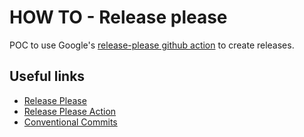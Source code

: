 # HOW TO - Release please

POC to use Google's [release-please github action](https://github.com/google-github-actions/release-please-action) to create releases.

## Useful links

- [Release Please](https://github.com/googleapis/release-please)
- [Release Please Action](https://github.com/google-github-actions/release-please-action)
- [Conventional Commits](https://www.conventionalcommits.org)
